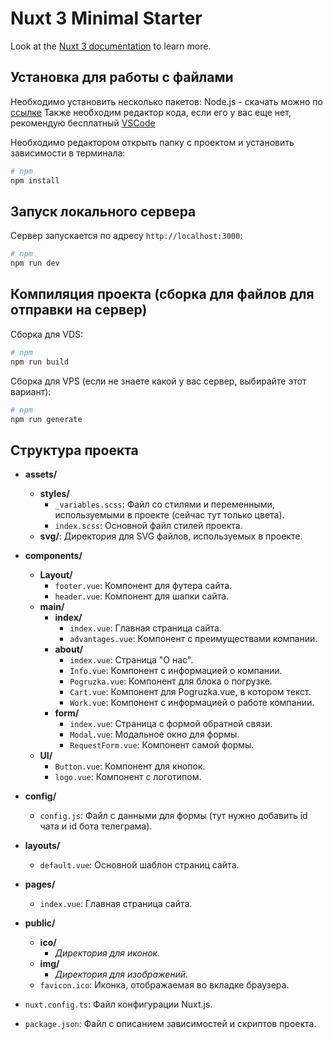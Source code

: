 # Nuxt 3 Minimal Starter

Look at the [Nuxt 3 documentation](https://nuxt.com/docs/getting-started/introduction) to learn more.

## Установка для работы с файлами

Необходимо установить несколько пакетов:
Node.js - скачать можно по [ссылке](https://nodejs.org/en/download/current)
Также необходим редактор кода, если его у вас еще нет, рекомендую бесплатный [VSCode](https://code.visualstudio.com/download)

Необходимо редактором открыть папку с проектом и установить зависимости в терминала:

```bash
# npm
npm install
```

## Запуск локального сервера

Сервер запускается по адресу `http://localhost:3000`:

```bash
# npm
npm run dev
```

## Компиляция проекта (сборка для файлов для отправки на сервер)

Сборка для VDS:

```bash
# npm
npm run build
```

Сборка для VPS (если не знаете какой у вас сервер, выбирайте этот вариант):

```bash
# npm
npm run generate
```
## Структура проекта

- **assets/**
  - **styles/**
    - `_variables.scss`: Файл со стилями и переменными, используемыми в проекте (сейчас тут только цвета).
    - `index.scss`: Основной файл стилей проекта.
  - **svg/**: Директория для SVG файлов, используемых в проекте.
  
- **components/**
  - **Layout/**
    - `footer.vue`: Компонент для футера сайта.
    - `header.vue`: Компонент для шапки сайта.
  - **main/**
    - **index/**
      - `index.vue`: Главная страница сайта.
      - `advantages.vue`: Компонент с преимуществами компании.
    - **about/**
      - `index.vue`: Страница "О нас".
      - `Info.vue`: Компонент с информацией о компании.
      - `Pogruzka.vue`: Компонент для блока о погрузке.
      - `Cart.vue`: Компонент для Pogruzka.vue, в котором текст.
      - `Work.vue`: Компонент с информацией о работе компании.
    - **form/**
      - `index.vue`: Страница с формой обратной связи.
      - `Modal.vue`: Модальное окно для формы.
      - `RequestForm.vue`: Компонент самой формы.
  - **UI/**
    - `Button.vue`: Компонент для кнопок.
    - `logo.vue`: Компонент с логотипом.
    
- **config/**
  - `config.js`: Файл с данными для формы (тут нужно добавить id чата и id бота телеграма).
  
- **layouts/**
  - `default.vue`: Основной шаблон страниц сайта.
  
- **pages/**
  - `index.vue`: Главная страница сайта.
  
- **public/**
  - **ico/**
    - *Директория для иконок.*
  - **img/**
    - *Директория для изображений.*
  - `favicon.ico`: Иконка, отображаемая во вкладке браузера.
  
- `nuxt.config.ts`: Файл конфигурации Nuxt.js.

- `package.json`: Файл с описанием зависимостей и скриптов проекта.
